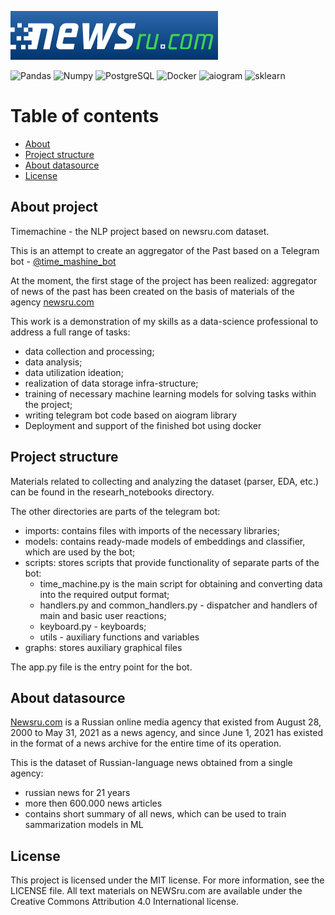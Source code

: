 ![logo](https://github.com/data-silence/newsrucom-dataset-eda/blob/master/graphs/logo.png?raw=true)

![Pandas](https://img.shields.io/badge/Pandas-black?style=flat-square&logo=Pandas) ![Numpy](https://img.shields.io/badge/Numpy-black?style=flat-square&logo=Numpy) ![PostgreSQL](https://img.shields.io/badge/PostgreSQL-black?style=flat-square&logo=PostgreSQL) ![Docker](https://img.shields.io/badge/Docker-black?style=flat-square&logo=Docker) ![aiogram](https://img.shields.io/badge/aiogram-black?style=flat-square&logo=aiogram) ![sklearn](https://img.shields.io/badge/sklearn-black?style=flat-square&logo=sklearn)

# Table of contents

* [About](#about-project)
* [Project structure](#project-structure)
* [About datasource](#about-datasource)
* [License](#license)

## About project

Timemachine - the NLP project based on newsru.com dataset.

This is an attempt to create an aggregator of the Past based on a Telegram bot - [@time_mashine_bot](https://t.me/time_mashine_bot)

At the moment, the first stage of the project has been realized: aggregator of news of the past has been created on the basis of materials of the agency [newsru.com](https://www.newsru.com/)

This work is a demonstration of my skills as a data-science professional to address a full range of tasks:
- data collection and processing;
- data analysis;
- data utilization ideation; 
- realization of data storage infra-structure;
- training of necessary machine learning models for solving tasks within the project;
- writing telegram bot code based on aiogram library
- Deployment and support of the finished bot using docker


## Project structure

Materials related to collecting and analyzing the dataset (parser, EDA, etc.) can be found in the researh_notebooks directory.

The other directories are parts of the telegram bot:
- imports: contains files with imports of the necessary libraries;
- models: contains ready-made models of embeddings and classifier, which are used by the bot;
- scripts: stores scripts that provide functionality of separate parts of the bot:
    * time_machine.py is the main script for obtaining and converting data into the required output format;
    * handlers.py and common_handlers.py - dispatcher and handlers of main and basic user reactions;
    * keyboard.py - keyboards;
    * utils - auxiliary functions and variables
- graphs: stores auxiliary graphical files

The app.py file is the entry point for the bot.



## About datasource


[Newsru.com](https://www.newsru.com/) is a Russian online media agency that existed from August 28, 2000 to May 31, 2021 as a news agency, and since June 1, 2021 has existed in the format of a news archive for the entire time of its operation.

This is the dataset of Russian-language news obtained from a single agency:
- russian news for 21 years
- more then 600.000 news articles
- contains short summary of all news, which can be used to train sammarization models in ML 



## License
This project is licensed under the MIT license. For more information, see the LICENSE file.
All text materials on NEWSru.com are available under the Creative Commons Attribution 4.0 International license.
